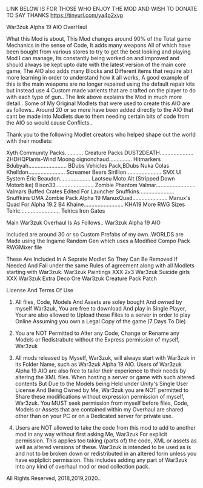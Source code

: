 LINK BELOW IS FOR THOSE WHO ENJOY THE MOD AND WISH TO DONATE TO SAY THANKS
https://tinyurl.com/ya4o2xvp

War3zuk Alpha 19 AIO OverHaul

What this Mod is about, This Mod changes around 90% of the Total game Mechanics in the sense of Code, It adds many weapons All of which have been
bought from various stores to try to get the best looking and playing Mod I can manage, Its constantly being worked on and improved and should
always be kept upto date with the latest version of the main core game, The AIO also adds many Blocks and Different items that require abit
more learning in order to understand how it all works, A good example of this is the main weapons are no longer repaired using the default
repair kits but instead use 4 Custom made varients that are crafted on the player to do with each type of gun.. The link above explains the
Mod in much more detail.. Some of My Original Modlets that were used to create this AIO are as follows.. Around 20 or so more have been added
directly to the AIO that cant be made into Modlets due to them needing certain bits of code from the AIO so would cause Conflicts..

Thank you to the following Modlet creators who helped shape out the world with their modlets:

Xyth Community Packs............ Creature Packs
DUST2DEATH...................... ZHDHQPlants-Wind
Moong oignonchaud............... Hitmarkers
Bdubyah......................... BDubs Vehicles Pack,BDubs Nuka Colas
Khelldon........................ Screamer Bears
Sirillion....................... SMX UI System
Éric Beaudon.................... Laotseu Moto Alt (Stripped Down Motorbike)
Bison33......................... Zombie Phantom
Valmar.......................... Valmars Buffed Crates Edited For Launcher
Snuffkins....................... Snuffkins UMA Zombie Pack Alpha 19
ManuxQuad....................... Manux's Quad For Alpha 19.2 B4
Khaine.......................... KHA19 More RWG Sizes
Telric.......................... Telrics Iron Gates

Main War3zuk Overhaul Is As Follows..
War3zuk Alpha 19 AIO

Included are around 30 or so Custom Prefabs of my own..WORLDS are Made using the Ingame Random Gen which uses a Modified Compo Pack RWGMixer file

These Are Included In A Seprate Modlet So They Can Be Removed If Needed And Fall under the same Rules of agreement along with all Modlets starting with War3zuk.
War3zuk Paintings XXX 2x3
War3zuk Suicide girls XXX
War3zuk Extra Deco Ore
War3zuk Creature Pack Patch

License And Terms Of Use

1) All files, Code, Models And Assets are soley bought And owned by myself War3zuk, You are free to download And play in Single Player, Your are also allowed
to Upload those Files to a server in order to play Online Assuming you own a Legal Copy of the game (7 Days To Die)

2) You are NOT Permitted to Alter any Code, Change or Rename any Models or Redistrabute without the Express permission of myself, War3zuk

3) All mods released by Myself, War3zuk, will always start with War3zuk in its Folder Name, such as War3zuk Alpha 19 AIO.
Users of War3zuk Alpha 19 AIO are also free to tailor their experience to their needs by altering the XML files. When hosting a server or game with such altered
contents But Due to the Models being Held under Unity's Single User License And Being Owned by Me, War3zuk you are NOT permitted to Share these modifications without
expression permission of myself, War3zuk. You MUST seek permission from myself before files, Code, Models or Assets that are contained within my Overhaul are
shared other than on your PC or on a Dedicated server for private use.

4) Users are NOT allowed to take the code from this mod to add to another mod in any way without first asking Me, War3zuk For explicit permission. This applies 
too taking (parts of) the code, XML or assets as well as altered versions of these. War3zuk is intended to be used as is and not to be broken down or redistributed
in an altered form unless you have explplicit permission. This includes adding any part of War3zuk into any kind of overhaul mod or mod collection pack.

All Rights Reserved, 2018,2019,2020..